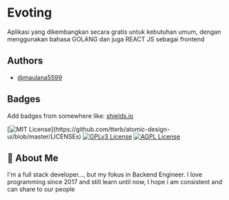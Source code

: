 
# Evoting 

Aplikasi yang dikembangkan secara gratis untuk kebutuhan umum, dengan menggunakan bahasa GOLANG dan juga REACT JS sebagai frontend

## Authors

- [@maulana5599](https://github.com/maulana5599/)


## Badges

Add badges from somewhere like: [shields.io](https://shields.io/)

[![MIT License](https://img.shields.io/apm/l/atomic-design-ui.svg?)](https://github.com/tterb/atomic-design-ui/blob/master/LICENSEs)
[![GPLv3 License](https://img.shields.io/badge/License-GPL%20v3-yellow.svg)](https://opensource.org/licenses/)
[![AGPL License](https://img.shields.io/badge/license-AGPL-blue.svg)](http://www.gnu.org/licenses/agpl-3.0)


## 🚀 About Me
I'm a full stack developer..., but my fokus in Backend Engineer. I love programming since 2017 and still learn until now, I hope i am consistent and can share to our people 

